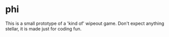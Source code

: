 # phi

This is a small prototype of a 'kind of' wipeout game. Don't expect anything stellar, it is made just for coding fun.
